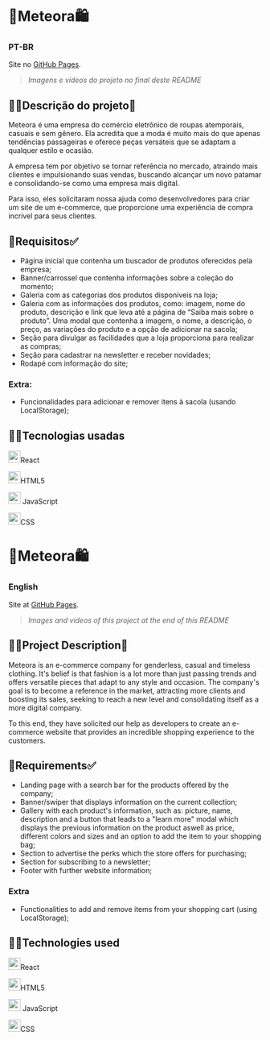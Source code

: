 # 🏪Meteora🛍️
### PT-BR
Site no [GitHub Pages](https://matheus-hjs.github.io/meteora/).
> *Imagens e vídeos do projeto no final deste README*
## 👨‍🏫Descrição do projeto💬
Meteora é uma empresa do comércio eletrônico de roupas atemporais, casuais e sem gênero. Ela acredita que a moda é muito mais do que apenas tendências passageiras e oferece peças versáteis que se adaptam a qualquer estilo e ocasião.

A empresa tem por objetivo se tornar referência no mercado, atraindo mais clientes e impulsionando suas vendas, buscando alcançar um novo patamar e consolidando-se como uma empresa mais digital.

Para isso, eles solicitaram nossa ajuda como desenvolvedores para criar um site de um e-commerce, que proporcione uma experiência de compra incrível para seus clientes.

## 📝Requisitos✅
- Página inicial que contenha um buscador de produtos oferecidos pela empresa;
- Banner/carrossel que contenha informações sobre a coleção do momento;
- Galeria com as categorias dos produtos disponíveis na loja;
- Galeria com as informações dos produtos, como: imagem, nome do produto, descrição e link que leva até a página de “Saiba mais sobre o produto”.
Uma modal que contenha a imagem, o nome, a descrição, o preço, as variações do produto e a opção de adicionar na sacola;
- Seção para divulgar as facilidades que a loja proporciona para realizar as compras;
- Seção para cadastrar na newsletter e receber novidades;
- Rodapé com informação do site;
### Extra:
- Funcionalidades para adicionar e remover itens à sacola (usando LocalStorage);

## 👨‍💻Tecnologias usadas
<img src="https://cdn.jsdelivr.net/gh/devicons/devicon/icons/react/react-original.svg" width=24px; height=24px/>React 

<img src="https://cdn.jsdelivr.net/gh/devicons/devicon/icons/html5/html5-original-wordmark.svg" width=24px; height=24px;/>HTML5

<img src="https://cdn.jsdelivr.net/gh/devicons/devicon/icons/javascript/javascript-original.svg" width=24px; height=24px;/> JavaScript

<img src="https://cdn.jsdelivr.net/gh/devicons/devicon/icons/css3/css3-original-wordmark.svg" width=24px; height=24px;/>CSS

# 🏪Meteora🛍️
### English
Site at [GitHub Pages](https://matheus-hjs.github.io/meteora/).
> *Images and videos of this project at the end of this README*
## 👨‍🏫Project Description💬
Meteora is an e-commerce company for genderless, casual and timeless clothing. It's belief is that fashion is a lot more than just passing trends and offers versatile pieces that adapt to any style and occasion.
The company's goal is to become a reference in the market, attracting more clients and boosting its sales, seeking to reach a new level and consolidating itself as a more digital company.

To this end, they have solicited our help as developers to create an e-commerce website that provides an incredible shopping experience to the customers.

## 📝Requirements✅
- Landing page with a search bar for the products offered by the company;
- Banner/swiper that displays information on the current collection;
- Gallery with each product's information, such as: picture, name, description and a button that leads to a "learn more" modal which displays the previous information on the product aswell as price, different colors and sizes and an option to add the item to your shopping bag;
- Section to advertise the perks which the store offers for purchasing;
- Section for subscribing to a newsletter;
- Footer with further website information;
### Extra
- Functionalities to add and remove items from your shopping cart (using LocalStorage);

## 👨‍💻Technologies used
<img src="https://cdn.jsdelivr.net/gh/devicons/devicon/icons/react/react-original.svg" width=24px; height=24px/>React 

<img src="https://cdn.jsdelivr.net/gh/devicons/devicon/icons/html5/html5-original-wordmark.svg" width=24px; height=24px;/>HTML5

<img src="https://cdn.jsdelivr.net/gh/devicons/devicon/icons/javascript/javascript-original.svg" width=24px; height=24px;/> JavaScript

<img src="https://cdn.jsdelivr.net/gh/devicons/devicon/icons/css3/css3-original-wordmark.svg" width=24px; height=24px;/>CSS

